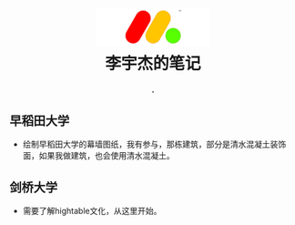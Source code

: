  <h1  align="center"> 
  <br>
  <a href="https://github.com/shuzijianzao/Spiral3D/blob/master/Picture/SHUZIJIANZAO"><img src="https://github.com/shuzijianzao/Spiral3D/blob/master/Picture/SHUZIJIANZAO.png" alt="SHUZIJIANZAO" width="200"></a>
  <br>
  李宇杰的笔记
  <br>
</h1>

<h4 align="center"><a href="http://shuzijianzao.com" target="_blank"></a>.</h4>

## 早稻田大学
- 绘制早稻田大学的幕墙图纸，我有参与，那栋建筑，部分是清水混凝土装饰面，如果我做建筑，也会使用清水混凝土。

## 剑桥大学
- 需要了解hightable文化，从这里开始。